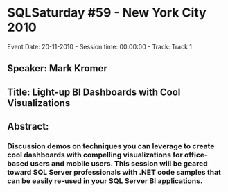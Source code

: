 # SQLSaturday #59 - New York City 2010
Event Date: 20-11-2010 - Session time: 00:00:00 - Track: Track 1
## Speaker: Mark Kromer
## Title: Light-up BI Dashboards with Cool Visualizations
## Abstract:
### Discussion  demos on techniques you can leverage to create cool dashboards with compelling visualizations for office-based users and mobile users. This session will be geared toward SQL Server professionals with .NET code samples that can be easily re-used in your SQL Server BI applications.
